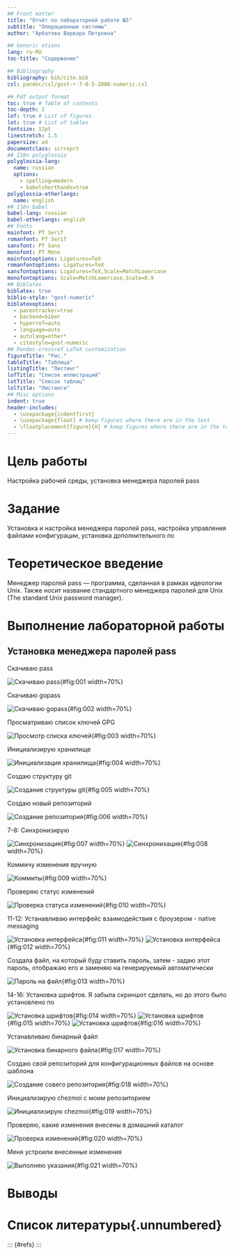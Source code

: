 ```yaml
---
## Front matter
title: "Отчёт по лабораторной работе №5"
subtitle: "Операционные системы"
author: "Арбатова Варвара Петровна"

## Generic otions
lang: ru-RU
toc-title: "Содержание"

## Bibliography
bibliography: bib/cite.bib
csl: pandoc/csl/gost-r-7-0-5-2008-numeric.csl

## Pdf output format
toc: true # Table of contents
toc-depth: 2
lof: true # List of figures
lot: true # List of tables
fontsize: 12pt
linestretch: 1.5
papersize: a4
documentclass: scrreprt
## I18n polyglossia
polyglossia-lang:
  name: russian
  options:
	- spelling=modern
	- babelshorthands=true
polyglossia-otherlangs:
  name: english
## I18n babel
babel-lang: russian
babel-otherlangs: english
## Fonts
mainfont: PT Serif
romanfont: PT Serif
sansfont: PT Sans
monofont: PT Mono
mainfontoptions: Ligatures=TeX
romanfontoptions: Ligatures=TeX
sansfontoptions: Ligatures=TeX,Scale=MatchLowercase
monofontoptions: Scale=MatchLowercase,Scale=0.9
## Biblatex
biblatex: true
biblio-style: "gost-numeric"
biblatexoptions:
  - parentracker=true
  - backend=biber
  - hyperref=auto
  - language=auto
  - autolang=other*
  - citestyle=gost-numeric
## Pandoc-crossref LaTeX customization
figureTitle: "Рис."
tableTitle: "Таблица"
listingTitle: "Листинг"
lofTitle: "Список иллюстраций"
lotTitle: "Список таблиц"
lolTitle: "Листинги"
## Misc options
indent: true
header-includes:
  - \usepackage{indentfirst}
  - \usepackage{float} # keep figures where there are in the text
  - \floatplacement{figure}{H} # keep figures where there are in the text
---
```


# Цель работы

Настройка рабочей среды, установка менеджера паролей pass 

# Задание

Установка и настройка менеджера паролей pass, настройка управления файлами конфигурации, установка дополнительного по

# Теоретическое введение

Менеджер паролей pass — программа, сделанная в рамках идеологии Unix.
Также носит название стандартного менеджера паролей для Unix (The standard Unix password manager).

# Выполнение лабораторной работы

## Установка менеджера паролей pass

Скачиваю pass

![Скачиваю pass](image/1.jpg){#fig:001 width=70%}

Скачиваю gopass

![Скачиваю gopass](image/2.jpg){#fig:002 width=70%}

Просматриваю список ключей GPG 

![Просмотр списка ключей](image/3.jpg){#fig:003 width=70%}

Инициализирую хранилище

![Инициализация хранилища](image/4.jpg){#fig:004 width=70%}

Создаю структуру git

![Создание структуры git](image/5.jpg){#fig:005 width=70%}

Создаю новый репозиторий

![Создание репозитория](image/6.jpg){#fig:006 width=70%}

7-8: Синхронизирую

![Синхронизация](image/7.jpg){#fig:007 width=70%}
![Синхронихация](image/8.jpg){#fig:008 width=70%}

Коммичу изменения вручную

![Коммиты](image/9.jpg){#fig:009 width=70%}

Проверяю статус изменений

![Проверка статуса изменений](image/10.jpg){#fig:010 width=70%}

11-12: Устанавливаю интерфейс взаимодействия с броузером - native messaging
 
![Установка интерфейса](image/11.jpg){#fig:011 width=70%}
![Установка интерфейса](image/12.jpg){#fig:012 width=70%}

Создала файл, на который буду ставить пароль, затем - задаю этот пароль, отображаю его и заменяю на генерируемый автоматически

![Пароль на   файл](image/13.jpg){#fig:013 width=70%}

14-16: Установка шрифтов. Я забыла скриншот сделать, но до этого было установлено по

![Установка шрифтов](image/14.jpg){#fig:014 width=70%}
![Установка шрифтов](image/15.jpg){#fig:015 width=70%}
![Установка шрифтов](image/16.jpg){#fig:016 width=70%}

Устанавливаю бинарный файл

![Установка бинарного файла](image/17.jpg){#fig:017 width=70%}

Создаю свой репозиторий для конфигурационных файлов на основе шаблона

![Создание совего репозитория](image/18.jpg){#fig:018 width=70%}

 Инициализирую chezmoi с моим репозиторием
 
![Инициализирую chezmoi](image/19.jpg){#fig:019 width=70%}

Проверяю, какие изменения внесены в домашний каталог

![Проверка изменений](image/20.jpg){#fig:020 width=70%}

Меня устроили внесенные изменения

![Выполняю указания](image/21.jpg){#fig:021 width=70%}

# Выводы



# Список литературы{.unnumbered}

::: {#refs}
:::
